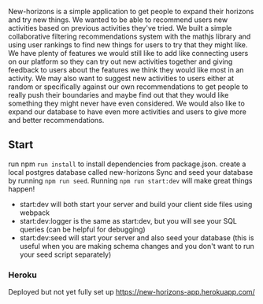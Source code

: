New-horizons is a simple application to get people to expand their horizons and try new things. We wanted to be able to recommend users new activities based on previous activities they've tried. We built a simple collaborative filtering recommendations system with the mathjs library and using user rankings to find new things for users to try that they might like. 
We have plenty of features we would still like to add like connecting users on our platform so they can try out new activities together and giving feedback to users about the features we think they would like most in an activity. We may also want to suggest new activities to users either at random or specifically against our own recommendations to get people to really push their boundaries and maybe find out that they would like something they might never have even considered. 
We would also like to expand our database to have even more activities and users to give more and better recommendations. 

## Start
run npm `run install` to install dependencies from package.json.
create a local postgres database called new-horizons
Sync and seed your database by running `npm run seed`. Running `npm run start:dev` will make great things happen!

- start:dev will both start your server and build your client side files using webpack
- start:dev:logger is the same as start:dev, but you will see your SQL queries (can be helpful for debugging)
- start:dev:seed will start your server and also seed your database (this is useful when you are making schema changes and you don't want to run your seed script separately)


### Heroku
Deployed but not yet fully set up
https://new-horizons-app.herokuapp.com/
